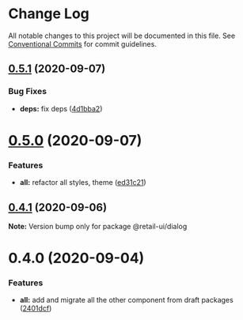 # Change Log

All notable changes to this project will be documented in this file.
See [Conventional Commits](https://conventionalcommits.org) for commit guidelines.

## [0.5.1](https://github.com/sondh0127/retail-ui/compare/@retail-ui/dialog@0.5.0...@retail-ui/dialog@0.5.1) (2020-09-07)

### Bug Fixes

- **deps:** fix deps ([4d1bba2](https://github.com/sondh0127/retail-ui/commit/4d1bba245caa5e94cdd085bf7609666537b5c10a))

# [0.5.0](https://github.com/sondh0127/retail-ui/compare/@retail-ui/dialog@0.4.1...@retail-ui/dialog@0.5.0) (2020-09-07)

### Features

- **all:** refactor all styles, theme ([ed31c21](https://github.com/sondh0127/retail-ui/commit/ed31c219cd925c3f8340066f504f2527a9e911bf))

## [0.4.1](https://github.com/sondh0127/retail-ui/compare/@retail-ui/dialog@0.4.0...@retail-ui/dialog@0.4.1) (2020-09-06)

**Note:** Version bump only for package @retail-ui/dialog

# 0.4.0 (2020-09-04)

### Features

- **all:** add and migrate all the other component from draft packages ([2401dcf](https://github.com/sondh0127/retail-ui/commit/2401dcffeed92aa322be2944d4cfa9b8002e6e53))

